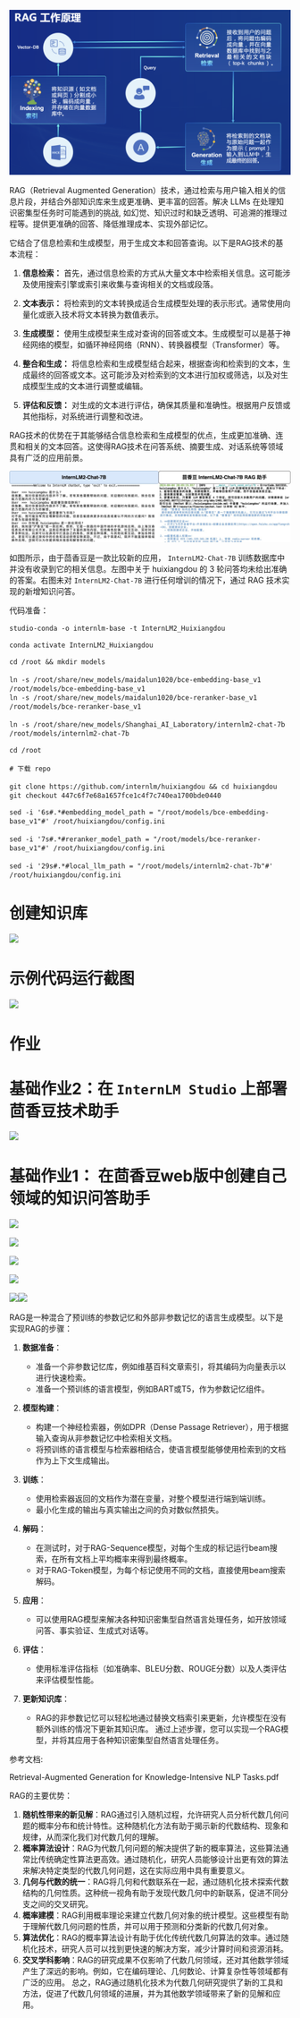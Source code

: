 ![RAG overview](https://github.com/InternLM/Tutorial/raw/camp2/huixiangdou/imgs/RAG_overview.png)

RAG（Retrieval Augmented Generation）技术，通过检索与用户输入相关的信息片段，并结合外部知识库来生成更准确、更丰富的回答。解决 LLMs 在处理知识密集型任务时可能遇到的挑战, 如幻觉、知识过时和缺乏透明、可追溯的推理过程等。提供更准确的回答、降低推理成本、实现外部记忆。

它结合了信息检索和生成模型，用于生成文本和回答查询。以下是RAG技术的基本流程：

1. **信息检索：** 首先，通过信息检索的方式从大量文本中检索相关信息。这可能涉及使用搜索引擎或索引来收集与查询相关的文档或段落。

2. **文本表示：** 将检索到的文本转换成适合生成模型处理的表示形式。通常使用向量化或嵌入技术将文本转换为数值表示。

3. **生成模型：** 使用生成模型来生成对查询的回答或文本。生成模型可以是基于神经网络的模型，如循环神经网络（RNN）、转换器模型（Transformer）等。

4. **整合和生成：** 将信息检索和生成模型结合起来，根据查询和检索到的文本，生成最终的回答或文本。这可能涉及对检索到的文本进行加权或筛选，以及对生成模型生成的文本进行调整或编辑。

5. **评估和反馈：** 对生成的文本进行评估，确保其质量和准确性。根据用户反馈或其他指标，对系统进行调整和改进。

RAG技术的优势在于其能够结合信息检索和生成模型的优点，生成更加准确、连贯和相关的文本回答。这使得RAG技术在问答系统、摘要生成、对话系统等领域具有广泛的应用前景。

![](https://github.com/InternLM/Tutorial/raw/camp2/huixiangdou/imgs/vs.jpeg)

如图所示，由于茴香豆是一款比较新的应用， `InternLM2-Chat-7B` 训练数据库中并没有收录到它的相关信息。左图中关于 huixiangdou 的 3 轮问答均未给出准确的答案。右图未对 `InternLM2-Chat-7B` 进行任何增训的情况下，通过 RAG 技术实现的新增知识问答。

代码准备：

```
studio-conda -o internlm-base -t InternLM2_Huixiangdou
```

```
conda activate InternLM2_Huixiangdou
```

```
cd /root && mkdir models

ln -s /root/share/new_models/maidalun1020/bce-embedding-base_v1 /root/models/bce-embedding-base_v1
ln -s /root/share/new_models/maidalun1020/bce-reranker-base_v1 /root/models/bce-reranker-base_v1

ln -s /root/share/new_models/Shanghai_AI_Laboratory/internlm2-chat-7b /root/models/internlm2-chat-7b
```

```
cd /root

# 下载 repo

git clone https://github.com/internlm/huixiangdou && cd huixiangdou
git checkout 447c6f7e68a1657fce1c4f7c740ea1700bde0440
```

```
sed -i '6s#.*#embedding_model_path = "/root/models/bce-embedding-base_v1"#' /root/huixiangdou/config.ini

sed -i '7s#.*#reranker_model_path = "/root/models/bce-reranker-base_v1"#' /root/huixiangdou/config.ini

sed -i '29s#.*#local_llm_path = "/root/models/internlm2-chat-7b"#' /root/huixiangdou/config.ini
```

# 创建知识库

![](C:\Users\Lenovo\AppData\Roaming\marktext\images\2024-04-11-10-44-25-image.png)

# 示例代码运行截图

![](C:\Users\Lenovo\AppData\Roaming\marktext\images\2024-04-11-10-52-34-image.png)



# 作业

# 基础作业2：在 `InternLM Studio` 上部署茴香豆技术助手

![](C:\Users\Lenovo\AppData\Roaming\marktext\images\2024-04-11-21-25-05-image.png)

# 基础作业1： 在茴香豆web版中创建自己领域的知识问答助手

![](C:\Users\Lenovo\AppData\Roaming\marktext\images\2024-04-11-21-44-57-image.png)

![](C:\Users\Lenovo\AppData\Roaming\marktext\images\2024-04-11-22-12-16-image.png)

![](C:\Users\Lenovo\AppData\Roaming\marktext\images\2024-04-11-22-12-47-image.png)

![](C:\Users\Lenovo\AppData\Roaming\marktext\images\2024-04-11-22-27-49-image.png)

![](C:\Users\Lenovo\AppData\Roaming\marktext\images\2024-04-11-22-29-30-image.png)![](C:\Users\Lenovo\AppData\Roaming\marktext\images\2024-04-11-22-33-33-image.png)

RAG是一种混合了预训练的参数记忆和外部非参数记忆的语言生成模型。以下是实现RAG的步骤：

1. **数据准备**：
   
   - 准备一个非参数记忆库，例如维基百科文章索引，将其编码为向量表示以进行快速检索。
   - 准备一个预训练的语言模型，例如BART或T5，作为参数记忆组件。

2. **模型构建**：
   
   - 构建一个神经检索器，例如DPR（Dense Passage Retriever），用于根据输入查询从非参数记忆中检索相关文档。
   - 将预训练的语言模型与检索器相结合，使语言模型能够使用检索到的文档作为上下文生成输出。

3. **训练**：
   
   - 使用检索器返回的文档作为潜在变量，对整个模型进行端到端训练。
   - 最小化生成的输出与真实输出之间的负对数似然损失。

4. **解码**：
   
   - 在测试时，对于RAG-Sequence模型，对每个生成的标记运行beam搜索，在所有文档上平均概率来得到最终概率。
   - 对于RAG-Token模型，为每个标记使用不同的文档，直接使用beam搜索解码。

5. **应用**：
   
   - 可以使用RAG模型来解决各种知识密集型自然语言处理任务，如开放领域问答、事实验证、生成式对话等。

6. **评估**：
   
   - 使用标准评估指标（如准确率、BLEU分数、ROUGE分数）以及人类评估来评估模型性能。

7. **更新知识库**：
   
   - RAG的非参数记忆可以轻松地通过替换文档索引来更新，允许模型在没有额外训练的情况下更新其知识库。
     通过上述步骤，您可以实现一个RAG模型，并将其应用于各种知识密集型自然语言处理任务。

参考文档:

Retrieval-Augmented Generation for Knowledge-Intensive NLP Tasks.pdf



RAG的主要优势：

1. **随机性带来的新见解**：RAG通过引入随机过程，允许研究人员分析代数几何问题的概率分布和统计特性。这种随机化方法有助于揭示新的代数结构、现象和规律，从而深化我们对代数几何的理解。
2. **概率算法设计**：RAG为代数几何问题的解决提供了新的概率算法，这些算法通常比传统确定性算法更高效。通过随机化，研究人员能够设计出更有效的算法来解决特定类型的代数几何问题，这在实际应用中具有重要意义。
3. **几何与代数的统一**：RAG将几何和代数联系在一起，通过随机化技术探索代数结构的几何性质。这种统一视角有助于发现代数几何中的新联系，促进不同分支之间的交叉研究。
4. **概率建模**：RAG利用概率理论来建立代数几何对象的统计模型。这些模型有助于理解代数几何问题的性质，并可以用于预测和分类新的代数几何对象。
5. **算法优化**：RAG的概率算法设计有助于优化传统代数几何算法的效率。通过随机化技术，研究人员可以找到更快速的解决方案，减少计算时间和资源消耗。
6. **交叉学科影响**：RAG的研究成果不仅影响了代数几何领域，还对其他数学领域产生了深远的影响。例如，它在编码理论、几何数论、计算复杂性等领域都有广泛的应用。
   总之，RAG通过随机化技术为代数几何研究提供了新的工具和方法，促进了代数几何领域的进展，并为其他数学领域带来了新的见解和应用。
